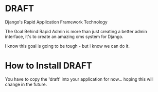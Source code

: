 # DRAFT
 Django's Rapid Application Framework Technology

 The Goal Behind Rapid Admin is more than just creating a better admin interface, it's to create an amazing cms system for Django.
 
 I know this goal is going to be tough  - but I know we can do it. 
 
 # How to Install DRAFT
 
 You have to copy the 'draft' into your application for now... hoping this will change in the future. 
 
 
 